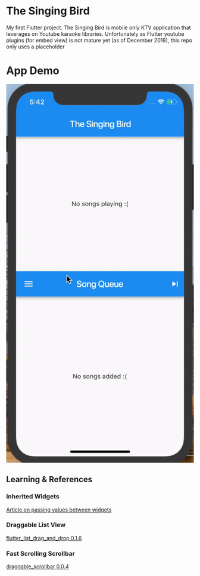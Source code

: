 # The Singing Bird

My first Flutter project. The Singing Bird is mobile only KTV application that leverages on Youtube karaoke libraries.
Unfortunately as Flutter youtube plugins (for embed view) is not mature yet (as of December 2018), this repo only uses a placeholder

# App Demo
![Demo App](/assets/the_singing_bird_gif_demo.gif)


## Learning & References
### Inherited Widgets
[Article on passing values between widgets](https://www.didierboelens.com/2018/06/widget---state---context---inheritedwidget/)
### Draggable List View
[flutter_list_drag_and_drop 0.1.6](https://pub.dartlang.org/packages/flutter_list_drag_and_drop#-readme-tab-)

### Fast Scrolling Scrollbar
[draggable_scrollbar 0.0.4](https://pub.dartlang.org/packages/draggable_scrollbar#-readme-tab-)
